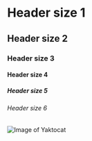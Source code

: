 # Header size 1 
## Header size 2
### Header size 3
#### Header size 4
##### Header size 5
###### Header size 6

![Image of Yaktocat](https://octodex.github.com/images/yaktocat.png)
